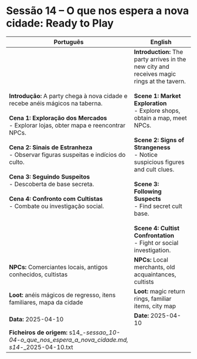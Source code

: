 

# Sessão 14 – O que nos espera a nova cidade: Ready to Play

| Português | English |
|-----------|---------|
| **Introdução:** A party chega à nova cidade e recebe anéis mágicos na taberna.<br><br>**Cena 1: Exploração dos Mercados**<br>- Explorar lojas, obter mapa e reencontrar NPCs.<br><br>**Cena 2: Sinais de Estranheza**<br>- Observar figuras suspeitas e indícios do culto.<br><br>**Cena 3: Seguindo Suspeitos**<br>- Descoberta de base secreta.<br><br>**Cena 4: Confronto com Cultistas**<br>- Combate ou investigação social.<br> | **Introduction:** The party arrives in the new city and receives magic rings at the tavern.<br><br>**Scene 1: Market Exploration**<br>- Explore shops, obtain a map, meet NPCs.<br><br>**Scene 2: Signs of Strangeness**<br>- Notice suspicious figures and cult clues.<br><br>**Scene 3: Following Suspects**<br>- Find secret cult base.<br><br>**Scene 4: Cultist Confrontation**<br>- Fight or social investigation.<br> |
| **NPCs:** Comerciantes locais, antigos conhecidos, cultistas | **NPCs:** Local merchants, old acquaintances, cultists |
| **Loot:** anéis mágicos de regresso, itens familiares, mapa da cidade | **Loot:** magic return rings, familiar items, city map |
| **Data:** 2025-04-10 | **Date:** 2025-04-10 |
| **Ficheiros de origem:** s14_-_sessao_10-04_-_o_que_nos_espera_a_nova_cidade.md, s14_-_2025-04-10.txt |
